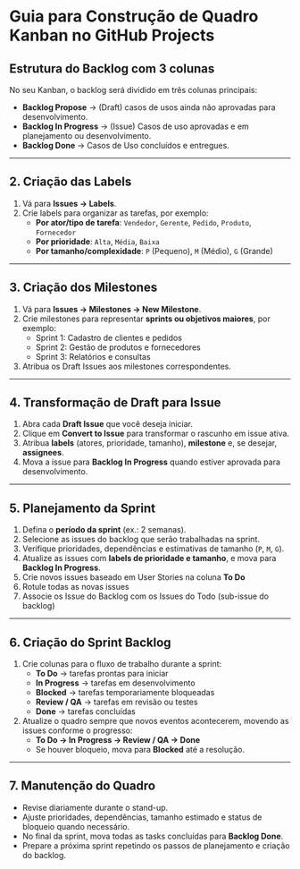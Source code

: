 # Guia para Construção de Quadro Kanban no GitHub Projects

## Estrutura do Backlog com 3 colunas
No seu Kanban, o backlog será dividido em três colunas principais:  
- **Backlog Propose** → (Draft) casos de usos ainda não aprovadas para desenvolvimento.  
- **Backlog In Progress** → (Issue) Casos de uso aprovadas e em planejamento ou desenvolvimento.  
- **Backlog Done** → Casos de Uso concluídos e entregues.


---

## 2. Criação das Labels
1. Vá para **Issues → Labels**.  
2. Crie labels para organizar as tarefas, por exemplo:  
   - **Por ator/tipo de tarefa**: `Vendedor`, `Gerente`, `Pedido`, `Produto`, `Fornecedor`  
   - **Por prioridade**: `Alta`, `Média`, `Baixa`  
   - **Por tamanho/complexidade**: `P` (Pequeno), `M` (Médio), `G` (Grande)  

---

## 3. Criação dos Milestones
1. Vá para **Issues → Milestones → New Milestone**.  
2. Crie milestones para representar **sprints ou objetivos maiores**, por exemplo:  
   - Sprint 1: Cadastro de clientes e pedidos  
   - Sprint 2: Gestão de produtos e fornecedores  
   - Sprint 3: Relatórios e consultas  
3. Atribua os Draft Issues aos milestones correspondentes.

---

## 4. Transformação de Draft para Issue
1. Abra cada **Draft Issue** que você deseja iniciar.  
2. Clique em **Convert to Issue** para transformar o rascunho em issue ativa.  
3. Atribua **labels** (atores, prioridade, tamanho), **milestone** e, se desejar, **assignees**.  
4. Mova a issue para **Backlog In Progress** quando estiver aprovada para desenvolvimento.

---

## 5. Planejamento da Sprint
1. Defina o **período da sprint** (ex.: 2 semanas).  
2. Selecione as issues do backlog que serão trabalhadas na sprint.  
3. Verifique prioridades, dependências e estimativas de tamanho (`P`, `M`, `G`).  
4. Atualize as issues com **labels de prioridade e tamanho**, e mova para **Backlog In Progress**.
5. Crie novos issues baseado em User Stories na coluna **To Do**
6. Rotule todas as novas issues
7. Associe os Issue do Backlog com os Issues do Todo (sub-issue do backlog)
---

## 6. Criação do Sprint Backlog
1. Crie colunas para o fluxo de trabalho durante a sprint:  
   - **To Do** → tarefas prontas para iniciar  
   - **In Progress** → tarefas em desenvolvimento  
   - **Blocked** → tarefas temporariamente bloqueadas  
   - **Review / QA** → tarefas em revisão ou testes  
   - **Done** → tarefas concluídas  
2. Atualize o quadro sempre que novos eventos acontecerem, movendo as issues conforme o progresso:  
   - **To Do → In Progress → Review / QA → Done**  
   - Se houver bloqueio, mova para **Blocked** até a resolução.

---

## 7. Manutenção do Quadro
- Revise diariamente durante o stand-up.  
- Ajuste prioridades, dependências, tamanho estimado e status de bloqueio quando necessário.  
- No final da sprint, mova todas as tasks concluídas para **Backlog Done**.  
- Prepare a próxima sprint repetindo os passos de planejamento e criação do backlog.

